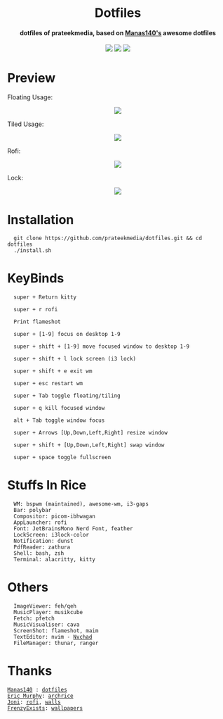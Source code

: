<h1 align="center">Dotfiles</h1>
<h4 align="center">dotfiles of prateekmedia, based on <a href="https://github.com/Manas140/dotfiles.git">Manas140's</a> awesome dotfiles</h4>

<p align="center">
    <a href="https://github.com/prateekmedia/dotfiles/stargazers"><img src="https://img.shields.io/github/stars/prateekmedia/dotfiles?colorA=151515&colorB=6A9FB5&style=for-the-badge&logo=starship"></a>
    <a href="https://github.com/prateekmedia/dotfiles/issues"><img src="https://img.shields.io/github/issues/prateekmedia/dotfiles?colorA=151515&colorB=F4BF75&style=for-the-badge&logo=bugatti"></a>
    <a href="https://github.com/prateekmedia/dotfiles/network/members"><img src="https://img.shields.io/github/forks/prateekmedia/dotfiles?colorA=151515&colorB=788C4C&style=for-the-badge&logo=github"></a>
</p>

# Preview
Floating Usage:
<p align="center">
  <img src="preview/floating.png"> 
</p>

Tiled Usage:
<p align="center"> 
 <img src="preview/tiled.png">
</p>

Rofi:
<p align="center">
  <img src="preview/rofi.png">
</p>

Lock:
<p align="center">
  <img src="preview/lock.png">
</p>

# Installation
```
  git clone https://github.com/prateekmedia/dotfiles.git && cd dotfiles
  ./install.sh 
```

# KeyBinds
```
  super + Return kitty

  super + r rofi

  Print flameshot

  super + [1-9] focus on desktop 1-9

  super + shift + [1-9] move focused window to desktop 1-9

  super + shift + l lock screen (i3 lock)

  super + shift + e exit wm

  super + esc restart wm 

  super + Tab toggle floating/tiling

  super + q kill focused window

  alt + Tab toggle window focus

  super + Arrows [Up,Down,Left,Right] resize window

  super + shift + [Up,Down,Left,Right] swap window

  super + space toggle fullscreen
```

# Stuffs In Rice
```
  WM: bspwm (maintained), awesome-wm, i3-gaps
  Bar: polybar
  Compositor: picom-ibhwagan
  AppLauncher: rofi
  Font: JetBrainsMono Nerd Font, feather
  LockScreen: i3lock-color
  Notification: dunst
  PdfReader: zathura
  Shell: bash, zsh
  Terminal: alacritty, kitty
```

# Others
<pre><code>  ImageViewer: feh/qeh
  MusicPlayer: musikcube
  Fetch: pfetch
  MusicVisualiser: cava
  ScreenShot: flameshot, maim
  TextEditor: nvim - <a href="https://github.com/Nvchad">Nvchad</a>
  FileManager: thunar, ranger
</code></pre>

# Thanks

<pre>
<code><a href="https://github.com/Manas140">Manas140</a> : <a href="https://github.com/Manas140/dotfiles">dotfiles</a>
<a href="https://github.com/ericmurphyxyz">Eric Murphy</a>: <a href="https://github.com/ericmurphyxyz/archrice">archrice</a>
<a href="https://github.com/joniv2">Joni</a>: <a href="https://github.com/joniv2/rofi">rofi</a>, <a href="https://github.com/joniv2/walls">walls</a>
<a href="https://github.com/FrenzyExists">FrenzyExists</a>: <a href="https://github.com/FrenzyExists/wallpapers">wallpapers</a>
  </code></pre>
